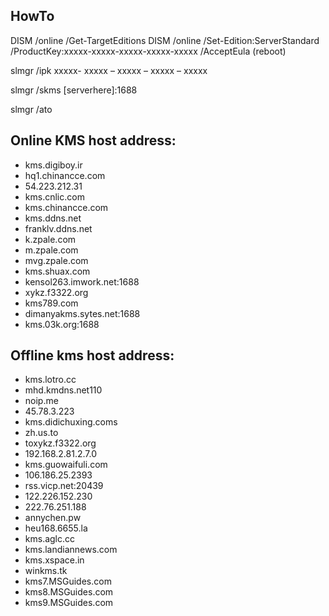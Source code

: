 ## HowTo

DISM /online /Get-TargetEditions
DISM /online /Set-Edition:ServerStandard /ProductKey:xxxxx-xxxxx-xxxxx-xxxxx-xxxxx /AcceptEula
(reboot)

slmgr /ipk ххххх- ххххх – ххххх – ххххх – ххххх

slmgr /skms [serverhere]:1688

slmgr /ato


Online KMS host address:
--------
* kms.digiboy.ir
* hq1.chinancce.com
* 54.223.212.31
* kms.cnlic.com
* kms.chinancce.com
* kms.ddns.net
* franklv.ddns.net
* k.zpale.com
* m.zpale.com
* mvg.zpale.com
* kms.shuax.com
* kensol263.imwork.net:1688
* xykz.f3322.org
* kms789.com
* dimanyakms.sytes.net:1688
* kms.03k.org:1688


Offline kms host address:
--------
* kms.lotro.cc
* mhd.kmdns.net110
* noip.me
* 45.78.3.223
* kms.didichuxing.coms
* zh.us.to
* toxykz.f3322.org
* 192.168.2.81.2.7.0
* kms.guowaifuli.com
* 106.186.25.2393
* rss.vicp.net:20439
* 122.226.152.230
* 222.76.251.188
* annychen.pw
* heu168.6655.la
* kms.aglc.cc
* kms.landiannews.com
* kms.xspace.in
* winkms.tk
* kms7.MSGuides.com
* kms8.MSGuides.com
* kms9.MSGuides.com
 
